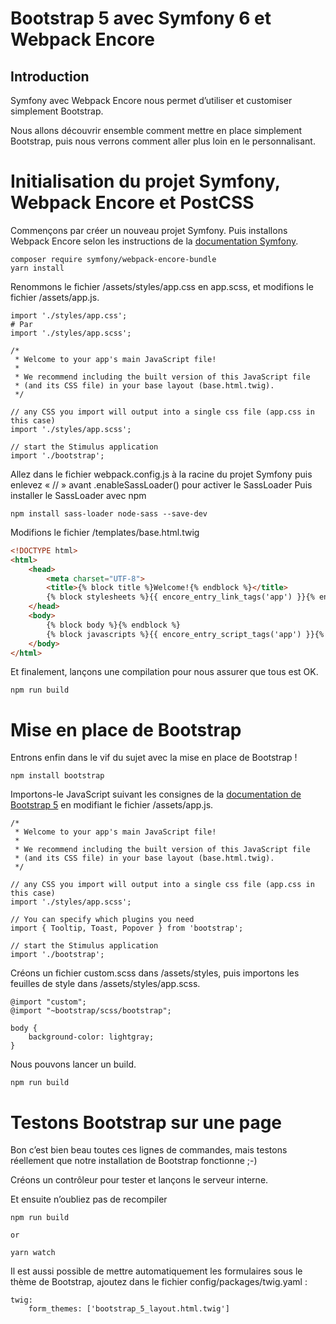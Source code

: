 # Bootstrap 5 avec Symfony 6 et Webpack Encore
## Introduction

Symfony avec Webpack Encore nous permet d’utiliser et customiser simplement Bootstrap.

Nous allons découvrir ensemble comment mettre en place simplement Bootstrap, puis nous verrons comment aller plus loin en le personnalisant.

# Initialisation du projet Symfony, Webpack Encore et PostCSS

Commençons par créer un nouveau projet Symfony.
Puis installons Webpack Encore selon les instructions de la [documentation Symfony](https://symfony.com/doc/current/frontend/encore/installation.html).

```
composer require symfony/webpack-encore-bundle
yarn install
```

Renommons le fichier /assets/styles/app.css en app.scss, et modifions le fichier /assets/app.js.
```
import './styles/app.css';
# Par
import './styles/app.scss';
```

```
/*
 * Welcome to your app's main JavaScript file!
 *
 * We recommend including the built version of this JavaScript file
 * (and its CSS file) in your base layout (base.html.twig).
 */

// any CSS you import will output into a single css file (app.css in this case)
import './styles/app.scss';

// start the Stimulus application
import './bootstrap';
```

Allez dans le fichier webpack.config.js à la racine du projet Symfony puis enlevez « // » avant .enableSassLoader() pour activer le SassLoader
Puis installer le SassLoader avec npm

```
npm install sass-loader node-sass --save-dev
```

Modifions le fichier /templates/base.html.twig

```html
<!DOCTYPE html>
<html>
    <head>
        <meta charset="UTF-8">
        <title>{% block title %}Welcome!{% endblock %}</title>
        {% block stylesheets %}{{ encore_entry_link_tags('app') }}{% endblock %}
    </head>
    <body>
        {% block body %}{% endblock %}
        {% block javascripts %}{{ encore_entry_script_tags('app') }}{% endblock %}
    </body>
</html>
```

Et finalement, lançons une compilation pour nous assurer que tous est OK.

```
npm run build
```

# Mise en place de Bootstrap

Entrons enfin dans le vif du sujet avec la mise en place de Bootstrap !

```
npm install bootstrap
```

Importons-le JavaScript suivant les consignes de la [documentation de Bootstrap 5](https://getbootstrap.com/docs/5.2/getting-started/webpack/) en modifiant le fichier /assets/app.js.

```
/*
 * Welcome to your app's main JavaScript file!
 *
 * We recommend including the built version of this JavaScript file
 * (and its CSS file) in your base layout (base.html.twig).
 */

// any CSS you import will output into a single css file (app.css in this case)
import './styles/app.scss';

// You can specify which plugins you need
import { Tooltip, Toast, Popover } from 'bootstrap';

// start the Stimulus application
import './bootstrap';
```

Créons un fichier custom.scss dans /assets/styles, puis importons les feuilles de style dans /assets/styles/app.scss.

```
@import "custom";
@import "~bootstrap/scss/bootstrap";

body {
    background-color: lightgray;
}
```

Nous pouvons lancer un build.

```
npm run build
```

# Testons Bootstrap sur une page

Bon c’est bien beau toutes ces lignes de commandes, mais testons réellement que notre installation de Bootstrap fonctionne ;-)

Créons un contrôleur pour tester et lançons le serveur interne.

Et ensuite n’oubliez pas de recompiler
```
npm run build

or

yarn watch
```

Il est aussi possible de mettre automatiquement les formulaires sous le thème de Bootstrap, ajoutez dans le fichier config/packages/twig.yaml :

```
twig:
    form_themes: ['bootstrap_5_layout.html.twig']
```
